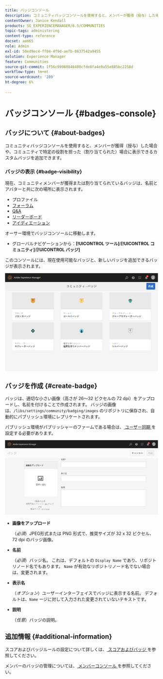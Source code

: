 ```yaml
---
title: バッジコンソール
description: コミュニティバッジコンソールを使用すると、メンバーが獲得（授与）した場合や、コミュニティで特定の役割を担った（割り当てられた）場合に表示できるカスタムバッジを追加できます
contentOwner: Janice Kendall
products: SG_EXPERIENCEMANAGER/6.5/COMMUNITIES
topic-tags: administering
content-type: reference
docset: aem65
role: Admin
exl-id: 50ed9ec4-ff04-4f9d-aefb-0837542a9455
solution: Experience Manager
feature: Communities
source-git-commit: 1f56c99980846400cfde8fa4e9a55e885bc2258d
workflow-type: tm+mt
source-wordcount: '289'
ht-degree: 6%

---
```


# バッジコンソール {#badges-console}

## バッジについて {#about-badges}

コミュニティバッジコンソールを使用すると、メンバーが獲得（授与）した場合や、コミュニティで特定の役割を担った（割り当てられた）場合に表示できるカスタムバッジを追加できます。

### バッジの表示 {#badge-visibility}

現在、コミュニティメンバーが獲得または割り当てられているバッジは、名前とアバターと共に次の場所に表示されます。

* プロファイル
* [フォーラム](/help/communities/forum.md)
* [Q&amp;A](/help/communities/working-with-qna.md)
* [リーダーボード](/help/communities/enabling-leaderboard.md)
* [アイディエーション](/help/communities/ideation-feature.md)

オーサー環境でバッジコンソールに移動します。

* グローバルナビゲーションから：**[!UICONTROL ツール]**/**[!UICONTROL コミュニティ]**/**[!UICONTROL バッジ]**

このコンソールには、現在使用可能なバッジと、新しいバッジを追加できるバッジが表示されます。

![badges-homepage](assets/badges-homepage.png)

## バッジを作成 {#create-badge}

バッジは、適切な小さい画像（高さが 26～32 ピクセルの 72 dpi）をアップロードし、名前を付けることで作成されます。 バッジの画像は、`/libs/settings/community/badging/images` のリポジトリに保存され、自動的にパブリッシュ環境にレプリケートされます。

パブリッシュ環境がパブリッシャーのファームである場合は、[ ユーザー同期 ](/help/communities/sync.md) を設定する必要があります。

![create-badge](assets/create-badge.png)

* **画像をアップロード**

  （*必須*）JPEG形式または PNG 形式で、推奨サイズが 32 x 32 ピクセル、72 dpi のバッジ画像。

* **名前**

  （*必須*）バッジ名。 これは、デフォルトの `Display Name` であり、リポジトリノード名でもあります。 `Name` が有効なリポジトリノード名でない場合は、変更されます。

* **表示名**

  （*オプション*）ユーザーインターフェイスでバッジに表示する名前。 デフォルトは、`Name` ージに対して入力された変更されていないテキストです。

* **説明**

  （*任意*）バッジの説明。

## 追加情報 {#additional-information}

スコアおよびバッジルールの設定について詳しくは、[ スコアおよびバッジ ](/help/communities/implementing-scoring.md) を参照してください。

メンバーのバッジの管理については、[ メンバーコンソール ](/help/communities/members.md) を参照してください。
